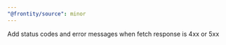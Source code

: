 ```yaml
---
"@frontity/source": minor
---
```


Add status codes and error messages when fetch response is 4xx or 5xx
